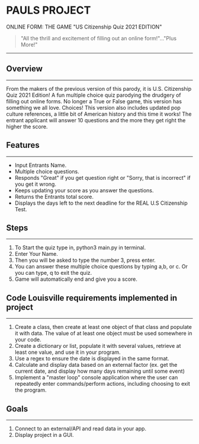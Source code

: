# PAULS PROJECT

ONLINE FORM: THE GAME                             "US Citizenship Quiz 2021 EDITION"

>"All the thrill and excitement of filling out an online form!"..."Plus More!"
***

## Overview
***
From the makers of the previous version of this parody, it is U.S. Citizenship Quiz 2021 Edition! A fun multiple choice quiz parodying the drudgery of filling out online forms. No longer a True or False game, this version has something we all love. Choices! This version also includes updated pop culture references, a little bit of American history and this time it works! The entrant applicant will answer 10 questions and the more they get right the higher the score. 

## Features
***
+   Input Entrants Name.
+   Multiple choice questions. 
+   Responds "Great" if you get question right or "Sorry, that is incorrect" if you get it wrong. 
+   Keeps updating your score as you answer the questions. 
+   Returns the Entrants total score.
+   Displays the days left to the next deadline for the REAL U.S Citizenship Test.  

## Steps 
***
1. To Start the quiz type in, python3 main.py in terminal.
2. Enter Your Name. 
2. Then you will be asked to type the number 3, press enter. 
3. You can answer these multiple choice questions by typing a,b, or c. Or you can type, q to exit the quiz.
4. Game will automatically end and give you a score. 

## Code Louisville requirements implemented in project
*** 
1. Create a class, then create at least one object of that class and populate it with data. 
The value of at least one object must be used somewhere in your code. 
2. Create a dictionary or list, populate it with several values, retrieve at least one value, and use it in your program.
3. Use a regex to ensure the date is displayed in the same format. 
4. Calculate and display data based on an external factor (ex. get the current date, and display how many days remaining until some event)
5. Implement a "master loop" console application where the user can repeatedly enter commands/perform actions, including choosing to exit the program. 

## Goals
***
1. Connect to an external/API and read data in your app. 
2. Display project in a GUI.
